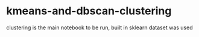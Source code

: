 # kmeans-and-dbscan-clustering
clustering is the main notebook to be run, built in sklearn dataset was used
